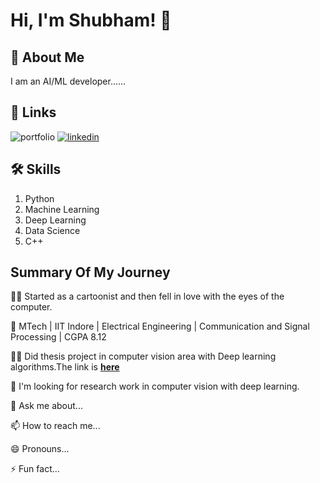 
# Hi, I'm Shubham! 👋


## 🚀 About Me
I am an AI/ML developer......


## 🔗 Links
![portfolio](https://img.shields.io/badge/my_portfolio-000?style=for-the-badge&logo=ko-fi&logoColor=white)
[![linkedin](https://img.shields.io/badge/linkedin-0A66C2?style=for-the-badge&logo=linkedin&logoColor=white)](https://www.linkedin.com/in/shubhampawar1012/ )


## 🛠 Skills
1. Python
2. Machine Learning
3. Deep Learning
4. Data Science
5. C++


## Summary Of My Journey
👩‍💻 Started as a cartoonist and then fell in love with the eyes of the computer.

🧠 MTech | IIT Indore | Electrical Engineering | Communication and Signal Processing | CGPA 8.12

👯‍♀️ Did thesis project in computer vision area with Deep learning algorithms.The link is **[here](https://github.com/Pshubham1012/Crowd-counting-from-single-image-using-deep-learning-models)**

🤔 I'm looking for research work in computer vision with deep learning.

💬 Ask me about...

📫 How to reach me...

😄 Pronouns...

⚡️ Fun fact...

